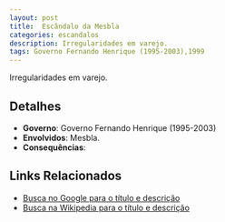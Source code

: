 ```yaml
---
layout: post
title:  Escândalo da Mesbla
categories: escandalos
description: Irregularidades em varejo.
tags: Governo Fernando Henrique (1995-2003),1999
---
```


Irregularidades em varejo.

## Detalhes
- **Governo**: Governo Fernando Henrique (1995-2003)
- **Envolvidos**: Mesbla.
- **Consequências**: 

## Links Relacionados
- [Busca no Google para o título e descrição](https://www.google.com/search?q=Esc%C3%A2ndalo%20da%20Mesbla%20Irregularidades%20em%20varejo.%20Governo%20Fernando%20Henrique%20%281995-2003%29)
- [Busca na Wikipedia para o título e descrição](https://en.wikipedia.org/w/index.php?search=Esc%C3%A2ndalo%20da%20Mesbla%20Irregularidades%20em%20varejo.%20Governo%20Fernando%20Henrique%20%281995-2003%29)
